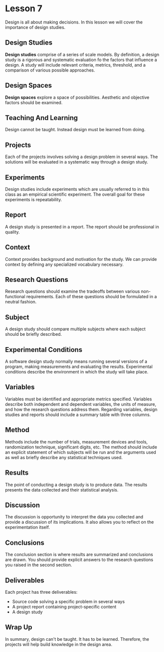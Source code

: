 # Lesson 7

Design is all about making decisions. In this lesson we will cover the importance of design studies.

## Design Studies

**Design studies** comprise of a series of scale models. By definition, a design study is a rigorous and systematic evaluation fo the factors that influence a design. A study will include relevant criteria, metrics, threshold, and a comparison of various possible approaches.

## Design Spaces

**Design spaces** explore a space of possibilities. Aesthetic and objective factors should be examined.

## Teaching And Learning

Design cannot be taught. Instead design must be learned from doing.

## Projects

Each of the projects involves solving a design problem in several ways. The solutions will be evaluated in a systematic way through a design study.

## Experiments

Design studies include experiments which are usually referred to in this class as an empirical scientific experiment. The overall goal for these experiments is repeatability.

## Report

A design study is presented in a report. The report should be professional in quality.

## Context

Context provides background and motivation for the study. We can provide context by defining any specialized vocabulary necessary.

## Research Questions

Research questions should examine the tradeoffs between various non-functional requirements. Each of these questions should be formulated in a neutral fashion.

## Subject

A design study should compare multiple subjects where each subject should be briefly described.

## Experimental Conditions

A software design study normally means running several versions of a program, making measurements and evaluating the results. Experimental conditions describe the environment in which the study will take place.

## Variables

Variables must be identified and appropriate metrics specified. Variables describe both independent and dependent variables, the units of measure, and how the research questions address them. Regarding variables, design studies and reports should include a summary table with three columns.

## Method

Methods include the number of trials, measurement devices and tools, randomization technique, significant digits, etc. The method should include an explicit statement of which subjects will be run and the arguments used as well as briefly describe any statistical techniques used.

## Results

The point of conducting a design study is to produce data. The results presents the data collected and their statistical analysis.

## Discussion

The discussion is opportunity to interpret the data you collected and provide a discussion of its implications. It also allows you to reflect on the experimentation itself.

## Conclusions

The conclusion section is where results are summarized and conclusions are drawn. You should provide explicit answers to the research questions you raised in the second section.

## Deliverables

Each project has three deliverables:

- Source code solving a specific problem in several ways
- A project report containing project-specific content
- A design study

## Wrap Up

In summary, design can't be taught. It has to be learned. Therefore, the projects will help build knowledge in the design area.
